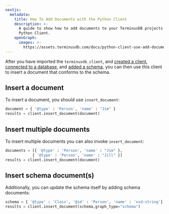 ```yaml
---
nextjs:
  metadata:
    title: How To Add Documents with the Python Client
    description: >-
      A guide to show how to add documents to your TerminusDB projects using the
      Python Client.
    openGraph:
      images: >-
        https://assets.terminusdb.com/docs/python-client-use-add-documents.png
---
```


After you have imported the `terminusdb_client`, and [created a client](/docs/connect-with-python-client/), [connected to a database](/docs/connect-with-python-client/), and [added a schema](/docs/add-a-schema-with-the-python-client/), you can then use this client to insert a document that conforms to the schema.

## Insert a document

To insert a document, you should use `insert_document`:

```python
document = { '@type' : 'Person', 'name' : "Jim" }
results = client.insert_document(document)
```

## Insert multiple documents

To insert multiple documents you can also invoke `insert_document`:

```python
documents = [{ '@type' : 'Person', 'name' : "Jim" },
            { '@type' : 'Person', 'name' : "Jill" }]
results = client.insert_document(document)
```

## Insert schema document(s)

Additionally, you can update the schema itself by adding schema documents:

```python
schema = { '@type' : 'Class', '@id' : 'Person', 'name' : 'xsd:string'}
results = client.insert_document(schema,graph_type="schema")
```